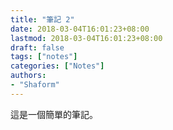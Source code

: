 ```yaml
---
title: "筆記 2"
date: 2018-03-04T16:01:23+08:00
lastmod: 2018-03-04T16:01:23+08:00
draft: false
tags: ["notes"]
categories: ["Notes"]
authors:
- "Shaform"
---
```


這是一個簡單的筆記。
